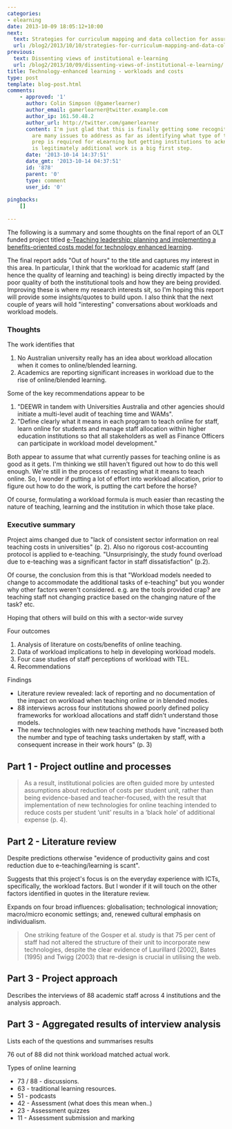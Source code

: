 ```yaml
---
categories:
- elearning
date: 2013-10-09 18:05:12+10:00
next:
  text: Strategies for curriculum mapping and data collection for assuring learning
  url: /blog2/2013/10/10/strategies-for-curriculum-mapping-and-data-collection-for-assuring-learning/
previous:
  text: Dissenting views of institutional e-learning
  url: /blog2/2013/10/09/dissenting-views-of-institutional-e-learning/
title: Technology-enhanced learning - workloads and costs
type: post
template: blog-post.html
comments:
    - approved: '1'
      author: Colin Simpson (@gamerlearner)
      author_email: gamerlearner@twitter.example.com
      author_ip: 161.50.48.2
      author_url: http://twitter.com/gamerlearner
      content: I'm just glad that this is finally getting some recognition - clearly there
        are many issues to address as far as identifying what type of teaching and teaching
        prep is required for eLearning but getting institutions to acknowledge that this
        is legitimately additional work is a big first step.
      date: '2013-10-14 14:37:51'
      date_gmt: '2013-10-14 04:37:51'
      id: '878'
      parent: '0'
      type: comment
      user_id: '0'
    
pingbacks:
    []
    
---
```

The following is a summary and some thoughts on the final report of an OLT funded project titled [e-Teaching leadership: planning and implementing a benefits-oriented costs model for technology enhanced learning](http://www.olt.gov.au/project-e-teaching-leadership-une-2009).

The final report adds "Out of hours" to the title and captures my interest in this area. In particular, I think that the workload for academic staff (and hence the quality of learning and teaching) is being directly impacted by the poor quality of both the institutional tools and how they are being provided. Improving these is where my research interests sit, so I'm hoping this report will provide some insights/quotes to build upon. I also think that the next couple of years will hold "interesting" conversations about workloads and workload models.

### Thoughts

The work identifies that

1. No Australian university really has an idea about workload allocation when it comes to online/blended learning.
2. Academics are reporting significant increases in workload due to the rise of online/blended learning.

Some of the key recommendations appear to be

1. "DEEWR in tandem with Universities Australia and other agencies should initiate a multi-level audit of teaching time and WAMs".
2. "Define clearly what it means in each program to teach online for staff, learn online for students and manage staff allocation within higher education institutions so that all stakeholders as well as Finance Officers can participate in workload model development."

Both appear to assume that what currently passes for teaching online is as good as it gets. I'm thinking we still haven't figured out how to do this well enough. We're still in the process of recasting what it means to teach online. So, I wonder if putting a lot of effort into workload allocation, prior to figure out how to do the work, is putting the cart before the horse?

Of course, formulating a workload formula is much easier than recasting the nature of teaching, learning and the institution in which those take place.

### Executive summary

Project aims changed due to "lack of consistent sector information on real teaching costs in universities" (p. 2). Also no rigorous cost-accounting protocol is applied to e-teaching. "Unsurprisingly, the study found overload due to e-teaching was a significant factor in staff dissatisfaction" (p.2).

Of course, the conclusion from this is that "Workload models needed to change to accommodate the additional tasks of e-teaching" but you wonder why other factors weren't considered. e.g. are the tools provided crap? are teaching staff not changing practice based on the changing nature of the task? etc.

Hoping that others will build on this with a sector-wide survey

Four outcomes

1. Analysis of literature on costs/benefits of online teaching.
2. Data of workload implications to help in developing workload models.
3. Four case studies of staff perceptions of workload with TEL.
4. Recommendations

Findings

- Literature review revealed: lack of reporting and no documentation of the impact on workload when teaching online or in blended modes.
- 88 interviews across four institutions showed poorly defined policy frameworks for workload allocations and staff didn't understand those models.
- The new technologies with new teaching methods have "increased both the number and type of teaching tasks undertaken by staff, with a consequent increase in their work hours" (p. 3)

## Part 1 - Project outline and processes

> As a result, institutional policies are often guided more by untested assumptions about reduction of costs per student unit, rather than being evidence-based and teacher-focused, with the result that implementation of new technologies for online teaching intended to reduce costs per student ‘unit’ results in a ‘black hole’ of additional expense (p. 4).

## Part 2 - Literature review

Despite predictions otherwise "evidence of productivity gains and cost reduction due to e-teaching/learning is scant".

Suggests that this project's focus is on the everyday experience with ICTs, specifically, the workload factors. But I wonder if it will touch on the other factors identified in quotes in the literature review.

Expands on four broad influences: globalisation; technological innovation; macro/micro economic settings; and, renewed cultural emphasis on individualism.

> One striking feature of the Gosper et al. study is that 75 per cent of staff had not altered the structure of their unit to incorporate new technologies, despite the clear evidence of Laurillard (2002), Bates (1995) and Twigg (2003) that re-design is crucial in utilising the web.

## Part 3 - Project approach

Describes the interviews of 88 academic staff across 4 institutions and the analysis approach.

## Part 3 - Aggregated results of interview analysis

Lists each of the questions and summarises results

76 out of 88 did not think workload matched actual work.

Types of online learning

- 73 / 88 - discussions.
- 63 - traditional learning resources.
- 51 - podcasts
- 42 - Assessment (what does this mean when..)
- 23 - Assessment quizzes
- 11 - Assessment submission and marking